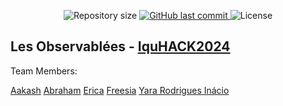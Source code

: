 <p align="center">

  <img alt="Repository size" src="https://img.shields.io/github/repo-size/Yara-R/Insert-cool-name-here-IquHACK2024">

  <a href="https://github.com/Yara-R/Insert-cool-name-here-IquHACK2024/commits/main">
    <img alt="GitHub last commit" src="https://img.shields.io/github/last-commit/dan-albuquerque/conectaP/main">
  </a>

   <img alt="License" src="https://img.shields.io/badge/license-MIT-brightgreen">

</p>

## Les Observablées - <a href="https://github.com/iQuHACK/2024_Classiq/tree/main">IquHACK2024</a>

Team Members:

<a href="https://www.linkedin.com/in/yara-rodrigues-inácio-b14203236/">Aakash</a>
<a href="https://www.linkedin.com/in/yara-rodrigues-inácio-b14203236/">Abraham</a>
<a href="https://www.linkedin.com/in/yara-rodrigues-inácio-b14203236/">Erica</a>
<a href="https://www.linkedin.com/in/yara-rodrigues-inácio-b14203236/">Freesia</a>
<a href="https://www.linkedin.com/in/yara-rodrigues-inácio-b14203236/">Yara Rodrigues Inácio</a>


## 


